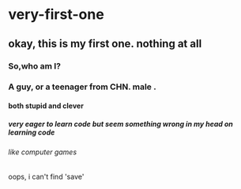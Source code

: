 # very-first-one
## okay, this is my first one. nothing at all
### So,who am I?
### A guy, or a teenager from CHN. male  .
#### both stupid and clever
##### very eager to learn code but seem something wrong in my head on  learning code
###### like computer games 
oops, i can't find 'save'
